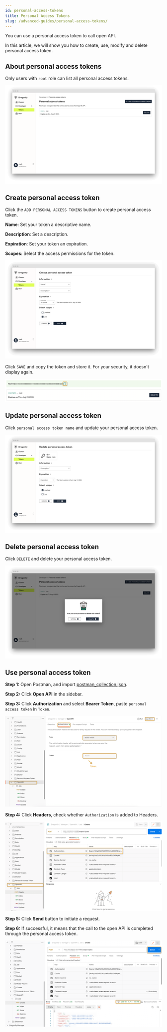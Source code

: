 ```yaml
---
id: personal-access-tokens
title: Personal Access Tokens
slug: /advanced-guides/personal-access-tokens/
---
```


You can use a personal access token to call open API.

In this article, we will show you how to create, use, modify and delete personal access token.

## About personal access tokens

Only users with `root` role can list all personal access tokens.

![tokens](../resource/advanced-guides/personal-access-tokens/tokens.png)

## Create personal access token

Click the `ADD PERSONAL ACCESS TOKENS` button to create personal access token.

**Name**: Set your token a descriptive name.

**Description**: Set a description.

**Expiration**: Set your token an expiration.

**Scopes**: Select the access permissions for the token.

![create-token](../resource/advanced-guides/personal-access-tokens/create-token.png)

Click `SAVE` and copy the token and store it. For your security, it doesn't display again.

![copy-token](../resource/advanced-guides/personal-access-tokens/copy-token.png)

## Update personal access token

Click `personal access token name` and update your personal access token.

![update-token](../resource/advanced-guides/personal-access-tokens/update-token.png)

## Delete personal access token

Click `DELETE` and delete your personal access token.

![delete-token](../resource/advanced-guides/personal-access-tokens/delete-token.png)

## Use personal access token

**Step 1:** Open Postman, and import [postman_collection.json](https://github.com/gaius-qi/dragonfly-docs/blob/main/manager/postman/Dragonfly.postman_collection.json).

**Step 2:** Click **Open API** in the sidebar.

**Step 3:** Click **Authorization** and select **Bearer Token**, paste `personal access token` in `Token`.

![add-token-to-open-api](../resource/advanced-guides/personal-access-tokens/add-token-to-open-api.png)

**Step 4:** Click **Headers**, check whether `Authorization` is added to Headers.

![verify-headers](../resource/advanced-guides/personal-access-tokens/verify-headers.png)

**Step 5:** Click **Send** button to initiate a request.

**Step 6:** If successful, it means that the call to the open API is completed through the personal access token.

![verify-open-api](../resource/advanced-guides/personal-access-tokens/verify-request.png)
